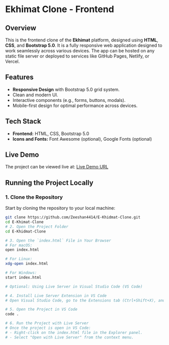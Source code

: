 # Ekhimat Clone - Frontend

## Overview
This is the frontend clone of the **Ekhimat** platform, designed using **HTML**, **CSS**, and **Bootstrap 5.0**. It is a fully responsive web application designed to work seamlessly across various devices. The app can be hosted on any static file server or deployed to services like GitHub Pages, Netlify, or Vercel.

## Features
- **Responsive Design** with Bootstrap 5.0 grid system.
- Clean and modern UI.
- Interactive components (e.g., forms, buttons, modals).
- Mobile-first design for optimal performance across devices.

## Tech Stack
- **Frontend:** HTML, CSS, Bootstrap 5.0
- **Icons and Fonts:** Font Awesome (optional), Google Fonts (optional)

## Live Demo
The project can be viewed live at:
[Live Demo URL](https://your-live-demo-url.com)

## Running the Project Locally

### 1. Clone the Repository
Start by cloning the repository to your local machine:
```bash
git clone https://github.com/Zeeshan4414/E-Khidmat-Clone.git
cd E-Khimat-Clone
# 2. Open the Project Folder
cd E-Khidmat-Clone

# 3. Open the `index.html` File in Your Browser
# For macOS:
open index.html

# For Linux:
xdg-open index.html

# For Windows:
start index.html

# Optional: Using Live Server in Visual Studio Code (VS Code)

# 4. Install Live Server Extension in VS Code
# Open Visual Studio Code, go to the Extensions tab (Ctrl+Shift+X), and search for "Live Server". Then click Install.

# 5. Open the Project in VS Code
code .

# 6. Run the Project with Live Server
# Once the project is open in VS Code:
# - Right-click on the index.html file in the Explorer panel.
# - Select "Open with Live Server" from the context menu.